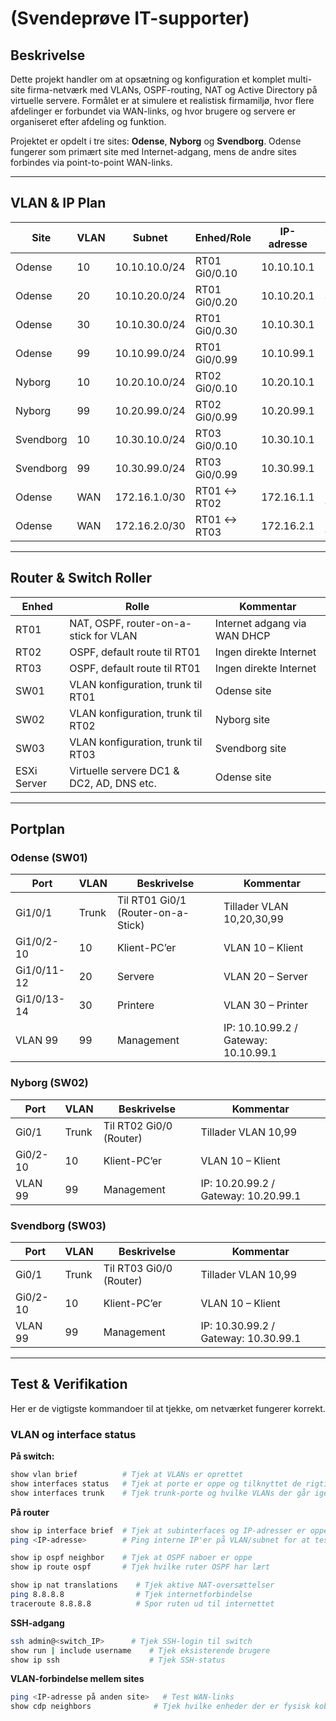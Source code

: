 # (Svendeprøve IT-supporter)

## Beskrivelse

Dette projekt handler om at opsætning og konfiguration et komplet multi-site firma-netværk med VLANs, OSPF-routing, NAT og Active Directory på virtuelle servere. Formålet er at simulere et realistisk firmamiljø, hvor flere afdelinger er forbundet via WAN-links, og hvor brugere og servere er organiseret efter afdeling og funktion.  

Projektet er opdelt i tre sites: **Odense**, **Nyborg** og **Svendborg**. Odense fungerer som primært site med Internet-adgang, mens de andre sites forbindes via point-to-point WAN-links.  

---

## VLAN & IP Plan

| Site       | VLAN | Subnet           | Enhed/Role           | IP-adresse       | Kommentar                             |
|------------|------|-----------------|--------------------|----------------|---------------------------------------|
| Odense     | 10   | 10.10.10.0/24   | RT01 Gi0/0.10      | 10.10.10.1     | Klient subnet                          |
| Odense     | 20   | 10.10.20.0/24   | RT01 Gi0/0.20      | 10.10.20.1     | Server subnet                          |
| Odense     | 30   | 10.10.30.0/24   | RT01 Gi0/0.30      | 10.10.30.1     | Printer subnet                         |
| Odense     | 99   | 10.10.99.0/24   | RT01 Gi0/0.99      | 10.10.99.1     | Management subnet                      |
| Nyborg     | 10   | 10.20.10.0/24   | RT02 Gi0/0.10      | 10.20.10.1     | Klient subnet                          |
| Nyborg     | 99   | 10.20.99.0/24   | RT02 Gi0/0.99      | 10.20.99.1     | Management subnet                      |
| Svendborg  | 10   | 10.30.10.0/24   | RT03 Gi0/0.10      | 10.30.10.1     | Klient subnet                          |
| Svendborg  | 99   | 10.30.99.0/24   | RT03 Gi0/0.99      | 10.30.99.1     | Management subnet                      |
| Odense     | WAN  | 172.16.1.0/30   | RT01 ↔ RT02        | 172.16.1.1     | Point-to-point link Odense↔Nyborg     |
| Odense     | WAN  | 172.16.2.0/30   | RT01 ↔ RT03        | 172.16.2.1     | Point-to-point link Odense↔Svendborg |

---

## Router & Switch Roller

| Enhed        | Rolle                                       | Kommentar |
|--------------|--------------------------------------------|-----------|
| RT01         | NAT, OSPF, router-on-a-stick for VLAN      | Internet adgang via WAN DHCP |
| RT02         | OSPF, default route til RT01               | Ingen direkte Internet |
| RT03         | OSPF, default route til RT01               | Ingen direkte Internet |
| SW01         | VLAN konfiguration, trunk til RT01         | Odense site |
| SW02         | VLAN konfiguration, trunk til RT02         | Nyborg site |
| SW03         | VLAN konfiguration, trunk til RT03         | Svendborg site |
| ESXi Server  | Virtuelle servere DC1 & DC2, AD, DNS etc. | Odense site |

---

## Portplan
### Odense (SW01)
| Port         | VLAN | Beskrivelse                   | Kommentar                             |
|-------------|------|--------------------------------|---------------------------------------|
| Gi1/0/1     | Trunk | Til RT01 Gi0/1 (Router-on-a-Stick) | Tillader VLAN 10,20,30,99             |
| Gi1/0/2-10  | 10   | Klient-PC’er                  | VLAN 10 – Klient                       |
| Gi1/0/11-12 | 20   | Servere                        | VLAN 20 – Server                        |
| Gi1/0/13-14 | 30   | Printere                       | VLAN 30 – Printer                        |
| VLAN 99     | 99   | Management                     | IP: 10.10.99.2 / Gateway: 10.10.99.1  |

### Nyborg (SW02)
| Port        | VLAN | Beskrivelse                | Kommentar                             |
|------------|------|----------------------------|---------------------------------------|
| Gi0/1      | Trunk | Til RT02 Gi0/0 (Router)   | Tillader VLAN 10,99                    |
| Gi0/2-10   | 10   | Klient-PC’er               | VLAN 10 – Klient                       |
| VLAN 99    | 99   | Management                 | IP: 10.20.99.2 / Gateway: 10.20.99.1 |

### Svendborg (SW03)
| Port        | VLAN | Beskrivelse                | Kommentar                             |
|------------|------|----------------------------|---------------------------------------|
| Gi0/1      | Trunk | Til RT03 Gi0/0 (Router)   | Tillader VLAN 10,99                    |
| Gi0/2-10   | 10   | Klient-PC’er               | VLAN 10 – Klient                       |
| VLAN 99    | 99   | Management                 | IP: 10.30.99.2 / Gateway: 10.30.99.1 |

---

## Test & Verifikation

Her er de vigtigste kommandoer til at tjekke, om netværket fungerer korrekt.

### VLAN og interface status

**På switch:**
```bash
show vlan brief          # Tjek at VLANs er oprettet
show interfaces status   # Tjek at porte er oppe og tilknyttet de rigtige VLANs
show interfaces trunk    # Tjek trunk-porte og hvilke VLANs der går igennem
```

**På router**
```bash
show ip interface brief  # Tjek at subinterfaces og IP-adresser er oppe
ping <IP-adresse>        # Ping interne IP'er på VLAN/subnet for at teste forbindelse

show ip ospf neighbor    # Tjek at OSPF naboer er oppe
show ip route ospf       # Tjek hvilke ruter OSPF har lært

show ip nat translations    # Tjek aktive NAT-oversættelser
ping 8.8.8.8                # Tjek internetforbindelse
traceroute 8.8.8.8          # Spor ruten ud til internettet
```

**SSH-adgang**
```bash
ssh admin@<switch_IP>      # Tjek SSH-login til switch
show run | include username    # Tjek eksisterende brugere
show ip ssh                    # Tjek SSH-status
```

**VLAN-forbindelse mellem sites**
```bash
ping <IP-adresse på anden site>   # Test WAN-links
show cdp neighbors              # Tjek hvilke enheder der er fysisk koblet
```